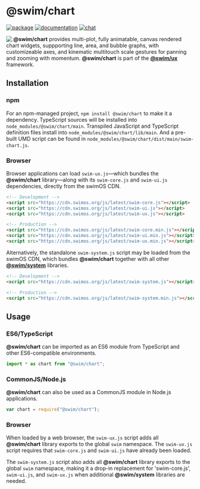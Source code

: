 # @swim/chart

[![package](https://img.shields.io/npm/v/@swim/chart.svg)](https://www.npmjs.com/package/@swim/chart)
[![documentation](https://img.shields.io/badge/doc-TypeDoc-blue.svg)](https://docs.swimos.org/js/latest/modules/_swim_chart.html)
[![chat](https://img.shields.io/badge/chat-Gitter-green.svg)](https://gitter.im/swimos/community)

<a href="https://www.swimos.org"><img src="https://docs.swimos.org/readme/marlin-blue.svg" align="left"></a>

**@swim/chart** provides multi-plot, fully animatable, canvas rendered chart
widgets, suppporting line, area, and bubble graphs, with customizeable axes,
and kinematic multitouch scale gestures for panning and zooming with momentum.
**@swim/chart** is part of the
[**@swim/ux**](https://github.com/swimos/swim/tree/master/swim-system-js/swim-ux-js/@swim/ux) framework.

## Installation

### npm

For an npm-managed project, `npm install @swim/chart` to make it a dependency.
TypeScript sources will be installed into `node_modules/@swim/chart/main`.
Transpiled JavaScript and TypeScript definition files install into
`node_modules/@swim/chart/lib/main`.  And a pre-built UMD script can
be found in `node_modules/@swim/chart/dist/main/swim-chart.js`.

### Browser

Browser applications can load `swim-ux.js`—which bundles the **@swim/chart**
library—along with its `swim-core.js` and `swim-ui.js` dependencies, directly
from the swimOS CDN.

```html
<!-- Development -->
<script src="https://cdn.swimos.org/js/latest/swim-core.js"></script>
<script src="https://cdn.swimos.org/js/latest/swim-ui.js"></script>
<script src="https://cdn.swimos.org/js/latest/swim-ux.js"></script>

<!-- Production -->
<script src="https://cdn.swimos.org/js/latest/swim-core.min.js"></script>
<script src="https://cdn.swimos.org/js/latest/swim-ui.min.js"></script>
<script src="https://cdn.swimos.org/js/latest/swim-ux.min.js"></script>
```

Alternatively, the standalone `swim-system.js` script may be loaded
from the swimOS CDN, which bundles **@swim/chart** together with all other
[**@swim/system**](https://github.com/swimos/swim/tree/master/swim-system-js/@swim/system)
libraries.

```html
<!-- Development -->
<script src="https://cdn.swimos.org/js/latest/swim-system.js"></script>

<!-- Production -->
<script src="https://cdn.swimos.org/js/latest/swim-system.min.js"></script>
```

## Usage

### ES6/TypeScript

**@swim/chart** can be imported as an ES6 module from TypeScript and other
ES6-compatible environments.

```typescript
import * as chart from "@swim/chart";
```

### CommonJS/Node.js

**@swim/chart** can also be used as a CommonJS module in Node.js applications.

```javascript
var chart = require("@swim/chart");
```

### Browser

When loaded by a web browser, the `swim-ux.js` script adds all
**@swim/chart** library exports to the global `swim` namespace.
The `swim-ux.js` script requires that `swim-core.js` and `swim-ui.js`
have already been loaded.

The `swim-system.js` script also adds all **@swim/chart** library exports
to the global `swim` namespace, making it a drop-in replacement for
'swim-core.js', `swim-ui.js`, and `swim-ux.js` when additional
**@swim/system** libraries are needed.
